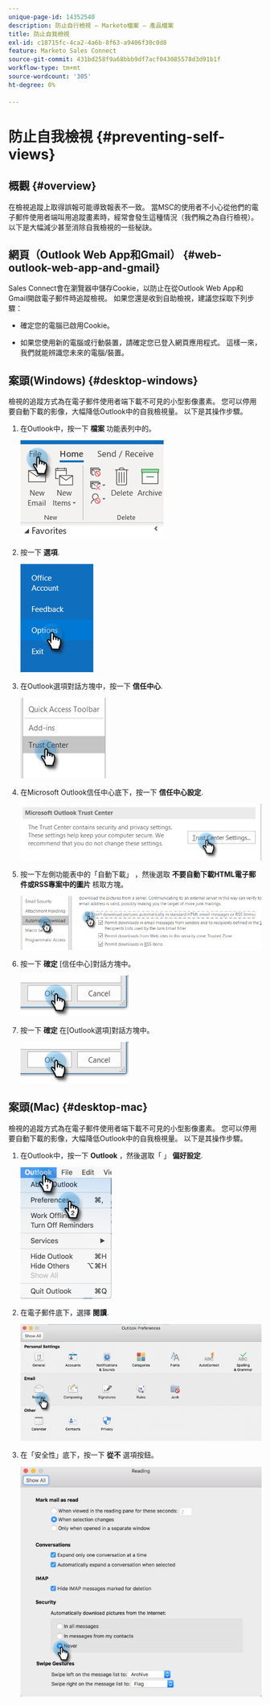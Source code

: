 ```yaml
---
unique-page-id: 14352540
description: 防止自行檢視 — Marketo檔案 — 產品檔案
title: 防止自我檢視
exl-id: c18715fc-4ca2-4a6b-8f63-a9406f30c0d8
feature: Marketo Sales Connect
source-git-commit: 431bd258f9a68bbb9df7acf043085578d3d91b1f
workflow-type: tm+mt
source-wordcount: '305'
ht-degree: 0%

---
```


# 防止自我檢視 {#preventing-self-views}

## 概觀 {#overview}

在檢視追蹤上取得誤報可能導致報表不一致。 當MSC的使用者不小心從他們的電子郵件使用者端叫用追蹤畫素時，經常會發生這種情況（我們稱之為自行檢視）。 以下是大幅減少甚至消除自我檢視的一些秘訣。

## 網頁（Outlook Web App和Gmail） {#web-outlook-web-app-and-gmail}

Sales Connect會在瀏覽器中儲存Cookie，以防止在從Outlook Web App和Gmail開啟電子郵件時追蹤檢視。 如果您還是收到自助檢視，建議您採取下列步驟：

* 確定您的電腦已啟用Cookie。

* 如果您使用新的電腦或行動裝置，請確定您已登入網頁應用程式。 這樣一來，我們就能辨識您未來的電腦/裝置。

## 案頭(Windows) {#desktop-windows}

檢視的追蹤方式為在電子郵件使用者端下載不可見的小型影像畫素。 您可以停用要自動下載的影像，大幅降低Outlook中的自我檢視量。 以下是其操作步驟。

1. 在Outlook中，按一下 **檔案** 功能表列中的。

   ![](assets/win-1.png)

1. 按一下 **選項**.

   ![](assets/win-2.png)

1. 在Outlook選項對話方塊中，按一下 **信任中心**.

   ![](assets/win-3.png)

1. 在Microsoft Outlook信任中心底下，按一下 **信任中心設定**.

   ![](assets/win-4.png)

1. 按一下左側功能表中的「自動下載」 ，然後選取 **不要自動下載HTML電子郵件或RSS專案中的圖片** 核取方塊。

   ![](assets/win-5.png)

1. 按一下 **確定** [信任中心]對話方塊中。

   ![](assets/win-6.png)

1. 按一下 **確定** 在[Outlook選項]對話方塊中。

   ![](assets/win-6.png)

## 案頭(Mac) {#desktop-mac}

檢視的追蹤方式為在電子郵件使用者端下載不可見的小型影像畫素。 您可以停用要自動下載的影像，大幅降低Outlook中的自我檢視量。 以下是其操作步驟。

1. 在Outlook中，按一下 **Outlook** ，然後選取「 」 **偏好設定**.

   ![](assets/mac-1.png)

1. 在電子郵件底下，選擇 **閱讀**.

   ![](assets/mac-2.png)

1. 在「安全性」底下，按一下 **從不** 選項按鈕。

   ![](assets/mac-3.png)
